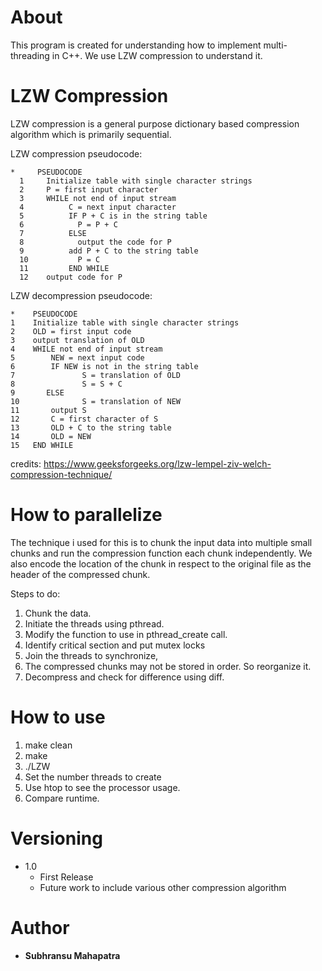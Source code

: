 # About

This program is created for understanding how to implement multi-threading in C++. We use LZW compression to understand it.

# LZW Compression

LZW compression is a general purpose dictionary based compression algorithm which is primarily sequential.

LZW compression pseudocode:

```
*     PSEUDOCODE
  1     Initialize table with single character strings
  2     P = first input character
  3     WHILE not end of input stream
  4          C = next input character
  5          IF P + C is in the string table
  6            P = P + C
  7          ELSE
  8            output the code for P
  9          add P + C to the string table
  10           P = C
  11         END WHILE
  12    output code for P
  ```
  LZW decompression pseudocode:
  ```
  *    PSEUDOCODE
1    Initialize table with single character strings
2    OLD = first input code
3    output translation of OLD
4    WHILE not end of input stream
5        NEW = next input code
6        IF NEW is not in the string table
7               S = translation of OLD
8               S = S + C
9       ELSE
10              S = translation of NEW
11       output S
12       C = first character of S
13       OLD + C to the string table
14       OLD = NEW
15   END WHILE
```
credits: https://www.geeksforgeeks.org/lzw-lempel-ziv-welch-compression-technique/

# How to parallelize

The technique i used for this is to chunk the input data into multiple small chunks and run the compression function each chunk independently. We also encode the location of the chunk 
 in respect to the original file as the header of the compressed chunk.
 
Steps to do:
1. Chunk the data.
2. Initiate the threads using pthread.
3. Modify the function to use in pthread_create call.
4. Identify critical section and put mutex locks
5. Join the threads to synchronize,
6. The compressed chunks may not be stored in order. So reorganize it.
7. Decompress and check for difference using diff.


# How to use
1. make clean
2. make
3. ./LZW
4. Set the number threads to create
5. Use htop to see the processor usage.
6. Compare runtime.


# Versioning
- 1.0
    - First Release
    - Future work to include various other compression algorithm

# Author
* **Subhransu Mahapatra**
   

